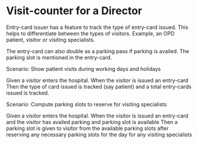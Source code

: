 # Visit-counter for a Director

Entry-card issuer has a feature to track the type of entry-card issued.
This helps to differentiate between the types of visitors. Example, an
OPD patient, visitor or visiting specialists.

The entry-card can also double as a parking pass if parking is availed.
The parking slot is mentioned in the entry-card.

Scenario: Show patient visits during working days and holidays

  Given a visitor enters the hospital.
  When the visitor is issued an entry-card
  Then the type of card issued is tracked (say patient) and a total
  entry-cards issued is tracked.

Scenario: Compute parking slots to reserve for visiting specialists

  Given a visitor enters the hospital.
  When the visitor is issued an entry-card and the visitor has availed parking
  and parking slot is available
  Then a parking slot is given to visitor from the available parking slots after
  reserving any necessary parking slots for the day for any visiting specialists
